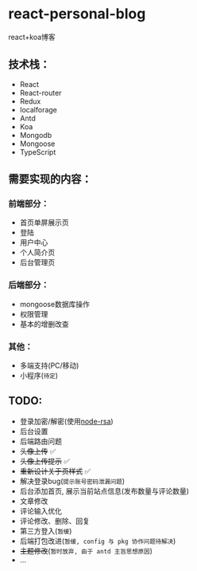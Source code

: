 # react-personal-blog
react+koa博客

## 技术栈：
- React
- React-router
- Redux
- localforage
- Antd
- Koa
- Mongodb
- Mongoose
- TypeScript

## 需要实现的内容：

### 前端部分：
- 首页单屏展示页
- 登陆
- 用户中心
- 个人简介页
- 后台管理页

### 后端部分：
- mongoose数据库操作
- 权限管理
- 基本的增删改查

### 其他：
- 多端支持(PC/移动)
- 小程序(`待定`)

## TODO:
- 登录加密/解密(使用[node-rsa](https://www.npmjs.com/package/node-rsa))
- 后台设置
- 后端路由问题
- ~~头像上传~~ ✅
- ~~头像上传提示~~ ✅
- ~~重新设计关于页样式~~ ✅
- 解决登录bug(`提示账号密码泄漏问题`)
- 后台添加首页, 展示当前站点信息(发布数量与评论数量)
- 文章修改
- 评论输入优化
- 评论修改、删除、回复
- 第三方登入(`暂缓`)
- 后端打包改进(`暂缓, config 与 pkg 协作问题待解决`)
- ~~主题修改~~(`暂时放弃, 由于 antd 主旨思想原因`)
- ...